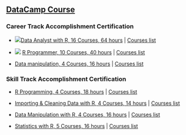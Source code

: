 
## [DataCamp Course](https://www.datacamp.com)

### Career Track Accomplishment Certification

- ![](https://assets.datacamp.com/production/tracks/11/badges/original/R-career-track-data-scientist_2x-final.png=20x20)[Data Analyst with R, 16 Courses, 64 hours](https://www.datacamp.com/statement-of-accomplishment/track/044582338c56462c078d8c67fcabb50a8875c9df) | [Courses list](https://www.datacamp.com/tracks/data-analyst-with-r)

- ![](https://assets.datacamp.com/production/tracks/6/badges/thumb/R_Programming_10x.png) [R Programmer, 10 Courses, 40 hours](https://www.datacamp.com/statement-of-accomplishment/track/e86fdd216d6c9b57acfb599200650f97b3075c96) | [Courses list](https://www.datacamp.com/tracks/r-programmer)

- [Data manipulation, 4 Courses, 16 hours](https://www.datacamp.com/statement-of-accomplishment/track/5bc88e75196a90b0da7c4efef659496edfe606c1) | [Courses list](https://www.datacamp.com/tracks/data-manipulation-with-r)

### Skill Track Accomplishment Certification

- [R Programming, 4 Courses, 18 hours](https://www.datacamp.com/statement-of-accomplishment/track/90992df8dbb04fd743816bbdea39c3ce9c2978de) | [Courses list](https://www.datacamp.com/tracks/r-programming)

- [Importing & Cleaning Data with R, 4 Courses, 14 hours](https://www.datacamp.com/statement-of-accomplishment/track/a0b5104228935216ce627511a3442a5db626963a) | [Courses list](https://www.datacamp.com/tracks/importing-cleaning-data-with-r)

- [Data Manipulation with R, 4 Courses, 16 hours](https://www.datacamp.com/statement-of-accomplishment/track/5bc88e75196a90b0da7c4efef659496edfe606c1) | [Courses list](https://www.datacamp.com/tracks/data-manipulation-with-r)

- [Statistics with R, 5 Courses, 16 hours](https://www.datacamp.com/statement-of-accomplishment/track/c9704db33526b96a07f2093d3a73e84eb65e9a5f) | [Courses list](https://www.datacamp.com/tracks/statistics-with-r)
